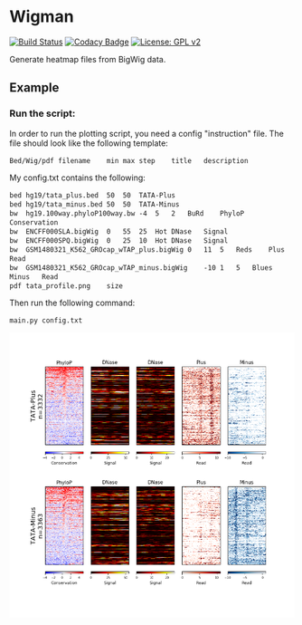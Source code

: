 Wigman
======

[![Build Status](https://travis-ci.org/AminMahpour/Wigman.svg?branch=master)](https://travis-ci.org/AminMahpour/Wigman)
[![Codacy Badge](https://api.codacy.com/project/badge/Grade/f6a4d63a2ad542668a70fbab55b320b2)](https://www.codacy.com/app/AminMahpour/Wigman?utm_source=github.com&amp;utm_medium=referral&amp;utm_content=AminMahpour/Wigman&amp;utm_campaign=Badge_Grade)
[![License: GPL v2](https://img.shields.io/badge/License-GPL%20v2-blue.svg)](LICENSE)


Generate heatmap files from BigWig data.

## Example
### Run the script:
In order to run the plotting script, you need a config "instruction" file. The file
 should look like the following template:
```
Bed/Wig/pdf filename    min max step    title   description
```

My config.txt contains the following:
```
bed	hg19/tata_plus.bed	50	50	TATA-Plus
bed	hg19/tata_minus.bed	50	50	TATA-Minus
bw	hg19.100way.phyloP100way.bw	-4	5	2	BuRd	PhyloP	Conservation
bw	ENCFF000SLA.bigWig	0	55	25	Hot	DNase	Signal
bw	ENCFF000SPQ.bigWig	0	25	10	Hot	DNase	Signal
bw	GSM1480321_K562_GROcap_wTAP_plus.bigWig	0	11	5	Reds	Plus	Read
bw	GSM1480321_K562_GROcap_wTAP_minus.bigWig	-10	1	5	Blues	Minus	Read
pdf	tata_profile.png	size
```

Then run the following command:

```
main.py config.txt
```


![Sample Image](Docs/Images/tata_profile.png "Wigman sample output")


